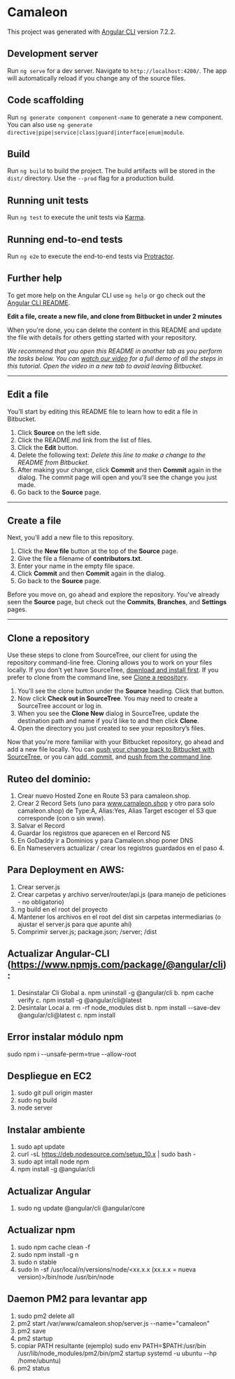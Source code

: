 # Camaleon

This project was generated with [Angular CLI](https://github.com/angular/angular-cli) version 7.2.2.

## Development server

Run `ng serve` for a dev server. Navigate to `http://localhost:4200/`. The app will automatically reload if you change any of the source files.

## Code scaffolding

Run `ng generate component component-name` to generate a new component. You can also use `ng generate directive|pipe|service|class|guard|interface|enum|module`.

## Build

Run `ng build` to build the project. The build artifacts will be stored in the `dist/` directory. Use the `--prod` flag for a production build.

## Running unit tests

Run `ng test` to execute the unit tests via [Karma](https://karma-runner.github.io).

## Running end-to-end tests

Run `ng e2e` to execute the end-to-end tests via [Protractor](http://www.protractortest.org/).

## Further help

To get more help on the Angular CLI use `ng help` or go check out the [Angular CLI README](https://github.com/angular/angular-cli/blob/master/README.md).

**Edit a file, create a new file, and clone from Bitbucket in under 2 minutes**

When you're done, you can delete the content in this README and update the file with details for others getting started with your repository.

*We recommend that you open this README in another tab as you perform the tasks below. You can [watch our video](https://youtu.be/0ocf7u76WSo) for a full demo of all the steps in this tutorial. Open the video in a new tab to avoid leaving Bitbucket.*

---

## Edit a file

You’ll start by editing this README file to learn how to edit a file in Bitbucket.

1. Click **Source** on the left side.
2. Click the README.md link from the list of files.
3. Click the **Edit** button.
4. Delete the following text: *Delete this line to make a change to the README from Bitbucket.*
5. After making your change, click **Commit** and then **Commit** again in the dialog. The commit page will open and you’ll see the change you just made.
6. Go back to the **Source** page.

---

## Create a file

Next, you’ll add a new file to this repository.

1. Click the **New file** button at the top of the **Source** page.
2. Give the file a filename of **contributors.txt**.
3. Enter your name in the empty file space.
4. Click **Commit** and then **Commit** again in the dialog.
5. Go back to the **Source** page.

Before you move on, go ahead and explore the repository. You've already seen the **Source** page, but check out the **Commits**, **Branches**, and **Settings** pages.

---

## Clone a repository

Use these steps to clone from SourceTree, our client for using the repository command-line free. Cloning allows you to work on your files locally. If you don't yet have SourceTree, [download and install first](https://www.sourcetreeapp.com/). If you prefer to clone from the command line, see [Clone a repository](https://confluence.atlassian.com/x/4whODQ).

1. You’ll see the clone button under the **Source** heading. Click that button.
2. Now click **Check out in SourceTree**. You may need to create a SourceTree account or log in.
3. When you see the **Clone New** dialog in SourceTree, update the destination path and name if you’d like to and then click **Clone**.
4. Open the directory you just created to see your repository’s files.

Now that you're more familiar with your Bitbucket repository, go ahead and add a new file locally. You can [push your change back to Bitbucket with SourceTree](https://confluence.atlassian.com/x/iqyBMg), or you can [add, commit,](https://confluence.atlassian.com/x/8QhODQ) and [push from the command line](https://confluence.atlassian.com/x/NQ0zDQ).

## Ruteo del dominio:
1. Crear nuevo Hosted Zone en Route 53 para camaleon.shop. 
2. Crear 2 Record Sets (uno para www.camaleon.shop y otro para solo camaleon.shop) de Type:A, Alias:Yes, Alias Target escoger el S3 que corresponde (con o sin www). 
3. Salvar el Record
4. Guardar los registros que aparecen en el Rercord NS
5. En GoDaddy ir a Dominios y para Camaleon.shop poner DNS
6. En Nameservers actualizar / crear los registros guardados en el paso 4.

## Para Deployment en AWS:
1. Crear server.js
2. Crear carpetas y archivo server/router/api.js (para manejo de peticiones - no obligatorio)
3. ng build en el root del proyecto
4. Mantener los archivos en el root del dist sin carpetas intermediarias (o ajustar el server.js para que apunte ahí)
5. Comprimir server.js; package.json; /server; /dist

## Actualizar Angular-CLI (https://www.npmjs.com/package/@angular/cli):
1. Desinstalar Cli Global 
    a. npm uninstall -g @angular/cli
    b. npm cache verify
    c. npm install -g @angular/cli@latest
2. Desintalar Local
    a. rm -rf node_modules dist
    b. npm install --save-dev @angular/cli@latest
    c. npm install

## Error instalar módulo npm 
sudo npm i <modulo> --unsafe-perm=true --allow-root

## Despliegue en EC2
1. sudo git pull origin master
2. sudo ng build
3. node server

## Instalar ambiente
1. sudo apt update
2. curl -sL https://deb.nodesource.com/setup_10.x | sudo bash -
3. sudo apt intall node npm
4. npm install -g @angular/cli

## Actualizar Angular
1. sudo ng update @angular/cli @angular/core

## Actualizar npm
1. sudo npm cache clean -f 
2. sudo npm install -g n 
3. sudo n stable 
4. sudo ln -sf /usr/local/n/versions/node/<xx.x.x (xx.x.x = nueva version)>/bin/node /usr/bin/node

## Daemon PM2 para levantar app
1. sudo pm2 delete all
2. pm2 start /var/www/camaleon.shop/server.js --name="camaleon"
3. pm2 save
4. pm2 startup
5. copiar PATH resultante (ejemplo) sudo env PATH=$PATH:/usr/bin /usr/lib/node_modules/pm2/bin/pm2 startup systemd -u ubuntu --hp /home/ubuntu)
6. pm2 status